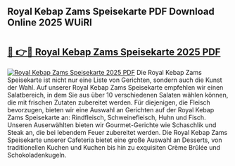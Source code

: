## Royal Kebap Zams Speisekarte PDF Download Online 2025 WUiRl

# <h2><a href="http://gcah9u.nevu.top/?p=Royal+Kebap+Zams+Speisekarte">🔗 👉🔴 Royal Kebap Zams Speisekarte 2025 PDF</a></h2>

[![Royal Kebap Zams Speisekarte 2025 PDF](https://i.imgur.com/dBaPXMq.png)](http://gcah9u.nevu.top/?p=Royal+Kebap+Zams+Speisekarte)
Die Royal Kebap Zams Speisekarte ist nicht nur eine Liste von Gerichten, sondern auch die Kunst der Wahl. Auf unserer Royal Kebap Zams Speisekarte empfehlen wir einen Salatbereich, in dem Sie aus über 10 verschiedenen Salaten wählen können, die mit frischen Zutaten zubereitet werden. Für diejenigen, die Fleisch bevorzugen, bieten wir eine Auswahl an Gerichten auf der Royal Kebap Zams Speisekarte an: Rindfleisch, Schweinefleisch, Huhn und Fisch. Unseren Auserwählten bieten wir Gourmet-Gerichte wie Schaschlik und Steak an, die bei lebendem Feuer zubereitet werden. Die Royal Kebap Zams Speisekarte unserer Cafeteria bietet eine große Auswahl an Desserts, von traditionellen Kuchen und Kuchen bis hin zu exquisiten Crème Brûlée und Schokoladenkugeln.
